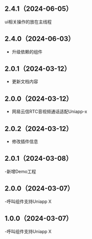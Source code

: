 ## 2.4.1（2024-06-05）
ui相关操作的放在主线程
## 2.4.0（2024-06-03）
- 升级依赖的组件
## 2.0.1（2024-03-12）
- 更新文档内容
## 2.0.0（2024-03-12）
- 网易云信RTC音视频通话适配Uniapp-x
## 2.0.2（2024-03-12）
- 修改插件信息
## 2.0.1（2024-03-08）
-新增Demo工程
## 2.0.0（2024-03-07）
-呼叫组件支持Uniapp X
## 1.0.0（2024-03-07）
-呼叫组件支持Uniapp X
